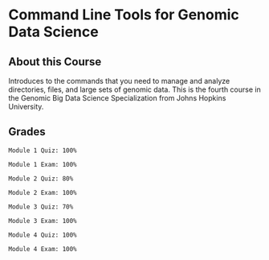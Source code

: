 # Command Line Tools for Genomic Data Science

## About this Course
Introduces to the commands that you need to manage and analyze directories, 
files, and large sets of genomic data. 
This is the fourth course in the Genomic Big Data Science Specialization 
from Johns Hopkins University.

## Grades
```
Module 1 Quiz: 100% 

Module 1 Exam: 100% 

Module 2 Quiz: 80% 

Module 2 Exam: 100% 

Module 3 Quiz: 70% 

Module 3 Exam: 100% 

Module 4 Quiz: 100% 

Module 4 Exam: 100% 
```
